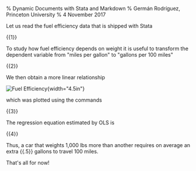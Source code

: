 % Dynamic Documents with Stata and Markdown
% Germán Rodríguez, Princeton University
% 4 November 2017

Let us read the fuel efficiency data that is shipped with Stata


{{1}}


To study how fuel efficiency depends on weight it is useful to
transform the dependent variable from "miles per gallon" to
"gallons per 100 miles"


{{2}}


We then obtain a more linear relationship

![Fuel Efficiency](auto.png){width="4.5in"}

which was plotted using the commands


{{3}}


The regression equation estimated by OLS is


{{4}}

    
Thus, a car that weights 1,000 lbs more than another requires on
average an extra {{.5}} gallons to travel 100 
miles.
    
That's all for now!
